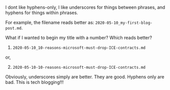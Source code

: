 I dont like hyphens-only, I like underscores for things between phrases, and hyphens for things within phrases.

For example, the filename reads better as: `2020-05-10_my-first-blog-post.md`. 

What if I wanted to begin my title with a number? Which reads better?

1) `2020-05-10_10-reasons-microsoft-must-drop-ICE-contracts.md`

or,

2) `2020-05-10-10-reasons-microsoft-must-drop-ICE-contracts.md`

Obviously, underscores simply are better. They are good. Hyphens only are bad. This is tech blogging!!!

